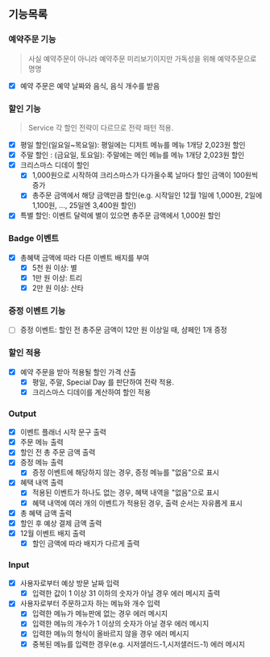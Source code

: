 ## 기능목록

### 예약주문 기능

> 사실 예약주문이 아니라 예약주문 미리보기이지만 가독성을 위해 예약주문으로 명명

- [x]  예약 주문은 예약 날짜와 음식, 음식 개수를 받음

### 할인 기능

> Service 각 할인 전략이 다르므로 전략 패턴 적용.


- [x]  평일 할인(일요일~목요일): 평일에는 디저트 메뉴를 메뉴 1개당 2,023원 할인
- [x]  주말 할인 : (금요일, 토요일): 주말에는 메인 메뉴를 메뉴 1개당 2,023원 할인
- [x]  크리스마스 디데이 할인
   - [x]  1,000원으로 시작하여 크리스마스가 다가올수록 날마다 할인 금액이 100원씩 증가
   - [x]  총주문 금액에서 해당 금액만큼 할인(e.g. 시작일인 12월 1일에 1,000원, 2일에 1,100원, ..., 25일엔 3,400원 할인)
- [x]  특별 할인: 이벤트 달력에 별이 있으면 총주문 금액에서 1,000원 할인

### Badge 이벤트
- [x] 총혜택 금액에 따라 다른 이벤트 배지를 부여
   - [x]  5천 원 이상: 별
   - [x]  1만 원 이상: 트리
   - [x]  2만 원 이상: 산타

### 증정 이벤트 기능

- [ ]  증정 이벤트: 할인 전 총주문 금액이 12만 원 이상일 때, 샴페인 1개 증정

### 할인 적용
- [x]  예약 주문을 받아 적용될 할인 가격 산출
   - [x]  평일, 주말, Special Day 를 판단하여 전략 적용.
   - [x]  크리스마스 디데이를 계산하여 할인 적용

### Output

- [x]  이벤트 플래너 시작 문구 출력
- [x]  주문 메뉴 출력
- [x]  할인 전 총 주문 금액 출력
- [x]  증정 메뉴 출력
   - [x]  증정 이벤트에 해당하지 않는 경우, 증정 메뉴를 "없음"으로 표시
- [x]  혜택 내역 출력
   - [x]  적용된 이벤트가 하나도 없는 경우, 혜택 내역을 "없음"으로 표시
   - [x]  혜택 내역에 여러 개의 이벤트가 적용된 경우, 출력 순서는 자유롭게 표시
- [x]  총 혜택 금액 출력
- [x]  할인 후 예상 결제 금액 출력
- [x]  12월 이벤트 배지 출력
   - [x]  할인 금액에 따라 배지가 다르게 출력

### Input

- [x]  사용자로부터 예상 방문 날짜 입력
   - [x]  입력한 값이 1 이상 31 이하의 숫자가 아닐 경우 에러 메시지 출력
- [x]  사용자로부터 주문하고자 하는 메뉴와 개수 입력
   - [x]  입력한 메뉴가 메뉴판에 없는 경우 에러 메시지
   - [x]  입력한 메뉴의 개수가 1 이상의 숫자가 아닐 경우 에러 메시지
   - [x]  입력한 메뉴의 형식이 올바르지 않을 경우 에러 메시지
   - [x]  중복된 메뉴를 입력한 경우(e.g. 시저샐러드-1,시저샐러드-1) 에러 메시지
